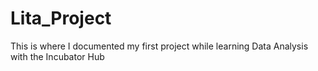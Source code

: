 # Lita_Project
This is where I documented my first project while learning Data Analysis with the Incubator Hub
